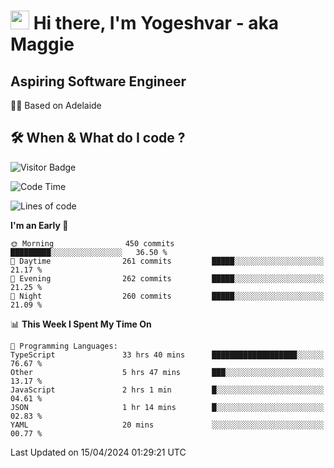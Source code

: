 <h1><img src="https://emojis.slackmojis.com/emojis/images/1531849430/4246/blob-sunglasses.gif?1531849430" width="30"/> Hi there, I'm Yogeshvar - aka Maggie</h1>

## Aspiring Software Engineer
🏂🏻  Based on Adelaide 

## 🛠 When & What do I code ?  

![Visitor Badge](https://visitor-badge.feriirawann.repl.co?username=yogeshvar&repo=yogeshvar&label=Visitors&style=plastic&color=%23457BFF&contentType=svg)

<!--START_SECTION:waka-->
![Code Time](http://img.shields.io/badge/Code%20Time-2%2C869%20hrs%2023%20mins-blue)

![Lines of code](https://img.shields.io/badge/From%20Hello%20World%20I%27ve%20Written-4.2%20million%20lines%20of%20code-blue)

**I'm an Early 🐤** 

```text
🌞 Morning                450 commits         █████████░░░░░░░░░░░░░░░░   36.50 % 
🌆 Daytime                261 commits         █████░░░░░░░░░░░░░░░░░░░░   21.17 % 
🌃 Evening                262 commits         █████░░░░░░░░░░░░░░░░░░░░   21.25 % 
🌙 Night                  260 commits         █████░░░░░░░░░░░░░░░░░░░░   21.09 % 
```


📊 **This Week I Spent My Time On** 

```text
💬 Programming Languages: 
TypeScript               33 hrs 40 mins      ███████████████████░░░░░░   76.67 % 
Other                    5 hrs 47 mins       ███░░░░░░░░░░░░░░░░░░░░░░   13.17 % 
JavaScript               2 hrs 1 min         █░░░░░░░░░░░░░░░░░░░░░░░░   04.61 % 
JSON                     1 hr 14 mins        █░░░░░░░░░░░░░░░░░░░░░░░░   02.83 % 
YAML                     20 mins             ░░░░░░░░░░░░░░░░░░░░░░░░░   00.77 % 
```


 Last Updated on 15/04/2024 01:29:21 UTC
<!--END_SECTION:waka-->

